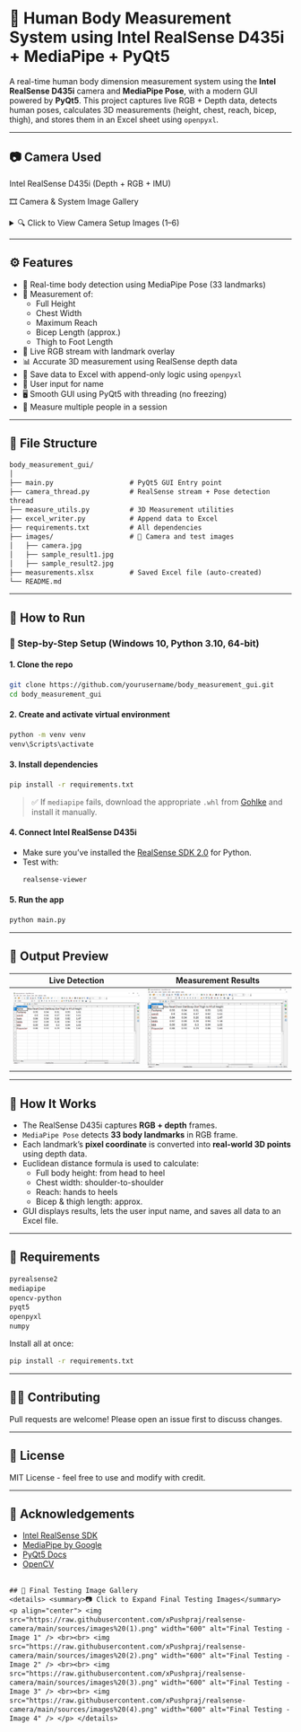# 🤖 Human Body Measurement System using Intel RealSense D435i + MediaPipe + PyQt5

A real-time human body dimension measurement system using the **Intel RealSense D435i** camera and **MediaPipe Pose**, with a modern GUI powered by **PyQt5**. This project captures live RGB + Depth data, detects human poses, calculates 3D measurements (height, chest, reach, bicep, thigh), and stores them in an Excel sheet using `openpyxl`.

---

## 📷 Camera Used

Intel RealSense D435i (Depth + RGB + IMU)

🎞️ Camera & System Image Gallery
<details> <summary>🔍 Click to View Camera Setup Images (1–6)</summary> <p align="center"> <img src="https://raw.githubusercontent.com/xPushpraj/realsense-camera/main/sources/camera(1).jpeg" width="600" alt="Camera Setup Image 1" /> <br><br> <img src="https://raw.githubusercontent.com/xPushpraj/realsense-camera/main/sources/camera(2).jpeg" width="600" alt="Camera Setup Image 2" /> <br><br> <img src="https://raw.githubusercontent.com/xPushpraj/realsense-camera/main/sources/camera(3).jpeg" width="600" alt="Camera Setup Image 3" /> <br><br> <img src="https://raw.githubusercontent.com/xPushpraj/realsense-camera/main/sources/camera(4).jpeg" width="600" alt="Camera Setup Image 4" /> <br><br> <img src="https://raw.githubusercontent.com/xPushpraj/realsense-camera/main/sources/camera(5).jpeg" width="600" alt="Camera Setup Image 5" /> <br><br> <img src="https://raw.githubusercontent.com/xPushpraj/realsense-camera/main/sources/camera(6).jpeg" width="600" alt="Camera Setup Image 6" /> </p> </details>

---

## ⚙️ Features

- 🎯 Real-time body detection using MediaPipe Pose (33 landmarks)
- 📐 Measurement of:
  - Full Height
  - Chest Width
  - Maximum Reach
  - Bicep Length (approx.)
  - Thigh to Foot Length
- 🎥 Live RGB stream with landmark overlay
- 📊 Accurate 3D measurement using RealSense depth data
- 💾 Save data to Excel with append-only logic using `openpyxl`
- 👤 User input for name
- 🖥️ Smooth GUI using PyQt5 with threading (no freezing)
- 🔁 Measure multiple people in a session

---

## 📁 File Structure

```
body_measurement_gui/
│
├── main.py                   # PyQt5 GUI Entry point
├── camera_thread.py          # RealSense stream + Pose detection thread
├── measure_utils.py          # 3D Measurement utilities
├── excel_writer.py           # Append data to Excel
├── requirements.txt          # All dependencies
├── images/                   # 📸 Camera and test images
│   ├── camera.jpg
│   ├── sample_result1.jpg
│   ├── sample_result2.jpg
├── measurements.xlsx         # Saved Excel file (auto-created)
└── README.md
```

---

## 🚀 How to Run

### 🐍 Step-by-Step Setup (Windows 10, Python 3.10, 64-bit)

#### 1. Clone the repo

```bash
git clone https://github.com/yourusername/body_measurement_gui.git
cd body_measurement_gui
```

#### 2. Create and activate virtual environment

```bash
python -m venv venv
venv\Scripts\activate
```

#### 3. Install dependencies

```bash
pip install -r requirements.txt
```

> ✅ If `mediapipe` fails, download the appropriate `.whl` from [Gohlke](https://www.lfd.uci.edu/~gohlke/pythonlibs/#mediapipe) and install it manually.

#### 4. Connect Intel RealSense D435i

- Make sure you’ve installed the [RealSense SDK 2.0](https://www.intelrealsense.com/sdk-2/) for Python.
- Test with:  
  ```bash
  realsense-viewer
  ```

#### 5. Run the app

```bash
python main.py
```

---

## 🧪 Output Preview

| Live Detection | Measurement Results |
|----------------|---------------------|
| ![output](sources/measurment.png) | ![output](sources/measurment.png) |

---

## 🧠 How It Works

- The RealSense D435i captures **RGB + depth** frames.
- `MediaPipe Pose` detects **33 body landmarks** in RGB frame.
- Each landmark’s **pixel coordinate** is converted into **real-world 3D points** using depth data.
- Euclidean distance formula is used to calculate:
  - Full body height: from head to heel
  - Chest width: shoulder-to-shoulder
  - Reach: hands to heels
  - Bicep & thigh length: approx.
- GUI displays results, lets the user input name, and saves all data to an Excel file.

---

## 📄 Requirements

```txt
pyrealsense2
mediapipe
opencv-python
pyqt5
openpyxl
numpy
```

Install all at once:

```bash
pip install -r requirements.txt
```

---

## 🧑‍💻 Contributing

Pull requests are welcome! Please open an issue first to discuss changes.

---

## 📜 License

MIT License - feel free to use and modify with credit.

---

## 🙏 Acknowledgements

- [Intel RealSense SDK](https://github.com/IntelRealSense/librealsense)
- [MediaPipe by Google](https://mediapipe.dev/)
- [PyQt5 Docs](https://doc.qt.io/qtforpython/)
- [OpenCV](https://opencv.org/)
```

## 🧪 Final Testing Image Gallery
<details> <summary>📷 Click to Expand Final Testing Images</summary> <p align="center"> <img src="https://raw.githubusercontent.com/xPushpraj/realsense-camera/main/sources/images%20(1).png" width="600" alt="Final Testing - Image 1" /> <br><br> <img src="https://raw.githubusercontent.com/xPushpraj/realsense-camera/main/sources/images%20(2).png" width="600" alt="Final Testing - Image 2" /> <br><br> <img src="https://raw.githubusercontent.com/xPushpraj/realsense-camera/main/sources/images%20(3).png" width="600" alt="Final Testing - Image 3" /> <br><br> <img src="https://raw.githubusercontent.com/xPushpraj/realsense-camera/main/sources/images%20(4).png" width="600" alt="Final Testing - Image 4" /> </p> </details>
